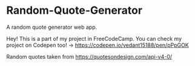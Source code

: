 # Random-Quote-Generator
A random quote generator web app.

Hey! This is a part of my project in FreeCodeCamp. You can check my project on Codepen too! -> https://codepen.io/vedant15188/pen/pPpGOK

Random quotes taken from https://quotesondesign.com/api-v4-0/